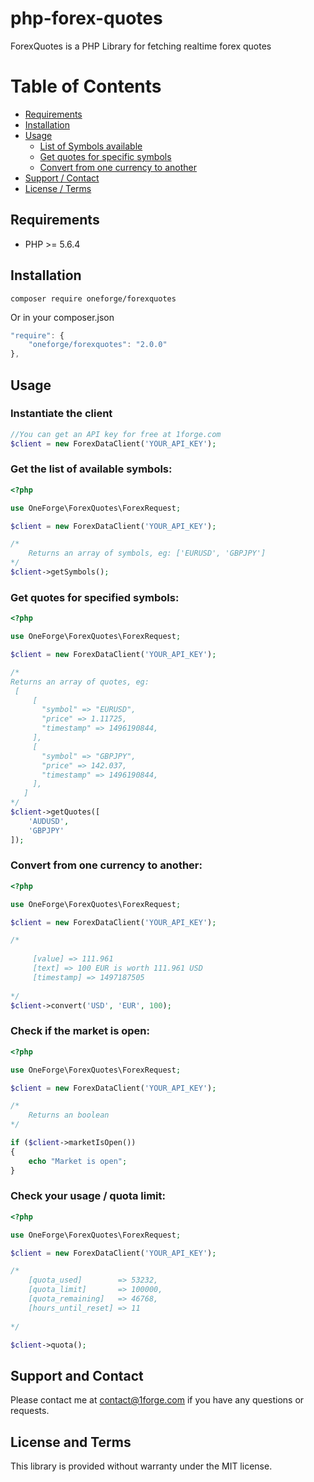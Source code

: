 # php-forex-quotes

ForexQuotes is a PHP Library for fetching realtime forex quotes

# Table of Contents

- [Requirements](#requirements)
- [Installation](#installation)
- [Usage](#usage)
    - [List of Symbols available](#get-the-list-of-available-symbols)
    - [Get quotes for specific symbols](#get-quotes-for-specified-symbols)
    - [Convert from one currency to another](#convert-from-one-currency-to-another)
- [Support / Contact](#support-and-contact)
- [License / Terms](#license-and-terms)

## Requirements
* PHP >= 5.6.4


## Installation
```
composer require oneforge/forexquotes
```
Or in your composer.json
```javascript
"require": {
    "oneforge/forexquotes": "2.0.0"
},
```
## Usage

### Instantiate the client
```php
//You can get an API key for free at 1forge.com
$client = new ForexDataClient('YOUR_API_KEY');
```

### Get the list of available symbols:

```php
<?php

use OneForge\ForexQuotes\ForexRequest;

$client = new ForexDataClient('YOUR_API_KEY');

/*
    Returns an array of symbols, eg: ['EURUSD', 'GBPJPY']
*/
$client->getSymbols(); 
```
### Get quotes for specified symbols:
```php
<?php

use OneForge\ForexQuotes\ForexRequest;

$client = new ForexDataClient('YOUR_API_KEY');

/* 
Returns an array of quotes, eg: 
 [
     [
       "symbol" => "EURUSD",
       "price" => 1.11725,
       "timestamp" => 1496190844,
     ],
     [
       "symbol" => "GBPJPY",
       "price" => 142.037,
       "timestamp" => 1496190844,
     ],
   ]
*/   
$client->getQuotes([
    'AUDUSD',
    'GBPJPY'
]);
```




### Convert from one currency to another:
```php
<?php

use OneForge\ForexQuotes\ForexRequest;

$client = new ForexDataClient('YOUR_API_KEY');

/* 
 
     [value] => 111.961
     [text] => 100 EUR is worth 111.961 USD
     [timestamp] => 1497187505
 
*/   
$client->convert('USD', 'EUR', 100);
```



### Check if the market is open:
```php
<?php

use OneForge\ForexQuotes\ForexRequest;

$client = new ForexDataClient('YOUR_API_KEY');

/* 
    Returns an boolean
*/   

if ($client->marketIsOpen())
{
    echo "Market is open";    
}
```

### Check your usage / quota limit:
```php
<?php

use OneForge\ForexQuotes\ForexRequest;

$client = new ForexDataClient('YOUR_API_KEY');

/* 
    [quota_used]        => 53232,
    [quota_limit]       => 100000,
    [quota_remaining]   => 46768,
    [hours_until_reset] => 11
    
*/   

$client->quota();
```



## Support and Contact
Please contact me at contact@1forge.com if you have any questions or requests.

## License and Terms 
This library is provided without warranty under the MIT license.
